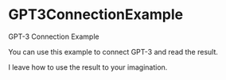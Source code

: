 # GPT3ConnectionExample
GPT-3 Connection Example

You can use this example to connect GPT-3 and read the result.

I leave how to use the result to your imagination.

